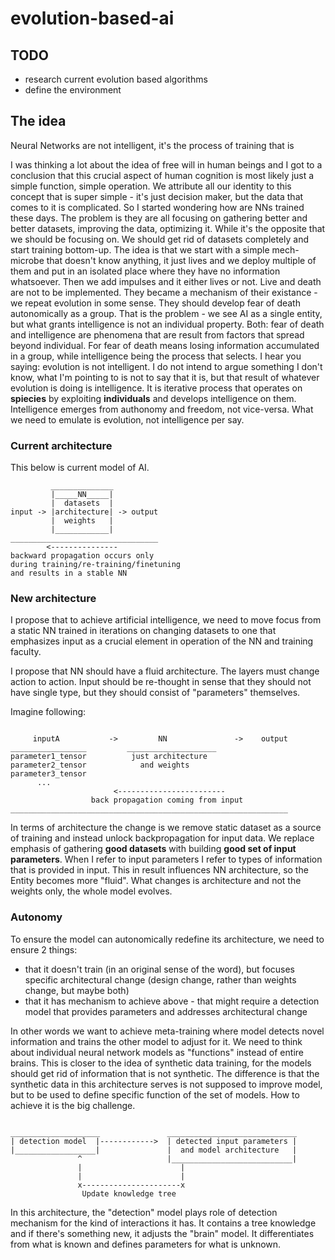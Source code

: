 # evolution-based-ai

## TODO

- research current evolution based algorithms
- define the environment

## The idea

Neural Networks are not intelligent, it's the process of training that is

I was thinking a lot about the idea of free will in human beings and I got to a conclusion that this crucial aspect of human cognition is most likely just a simple function, simple operation.
We attribute all our identity to this concept that is super simple - it's just decision maker, but the data that comes to it is complicated.
So I started wondering how are NNs trained these days. The problem is they are all focusing on gathering better and better datasets, improving the data, optimizing it. While it's the opposite that we should be focusing on. We should get rid of datasets completely and start training bottom-up.
The idea is that we start with a simple mech-microbe that doesn't know anything, it just lives and we deploy multiple of them and put in an isolated place where they have no information whatsoever. Then we add impulses and it either lives or not. Live and death are not to be implemented. They became a mechanism of their existance - we repeat evolution in some sense. They should develop fear of death autonomically as a group.
That is the problem - we see AI as a single entity, but what grants intelligence is not an individual property. Both: fear of death and intelligence are phenomena that are result from factors that spread beyond individual. For fear of death means losing information accumulated in a group, while intelligence being the process that selects. I hear you saying: evolution is not intelligent. I do not intend to argue something I don't know, what I'm pointing to is not to say that it is, but that result of whatever evolution is doing is intelligence. It is iterative process that operates on **spiecies** by exploiting **individuals** and develops intelligence on them. Intelligence emerges from authonomy and freedom, not vice-versa. What we need to emulate is evolution, not intelligence per say.

### Current architecture

This below is current model of AI.
```
         ______________
         |_____NN_____|
         |  datasets  |
input -> |architecture| -> output
         |  weights   |
         |____________|
_________________________________
        <---------------
backward propagation occurs only
during training/re-training/finetuning
and results in a stable NN
```

### New architecture

I propose that to achieve artificial intelligence, we need to move focus from a static NN trained in iterations on changing datasets to one that emphasizes input as a crucial element in operation of the NN and training faculty.

I propose that NN should have a fluid architecture. The layers must change action to action.
Input should be re-thought in sense that they should not have single type, but they should consist of "parameters" themselves.

Imagine following:

```

     inputA           ->         NN               ->    output
_________________         ____________________
parameter1_tensor          just architecture
parameter2_tensor            and weights
parameter3_tensor
      ...
                       <------------------------
                  back propagation coming from input
______________________________________________________________

```

In terms of architecture the change is we remove static dataset as a source of training and instead unlock backpropagation for input data.
We replace emphasis of gathering **good datasets** with building **good set of input parameters**.
When I refer to input parameters I refer to types of information that is provided in input.
This in result influences NN architecture, so the Entity becomes more "fluid".
What changes is architecture and not the weights only, the whole model evolves.


### Autonomy

To ensure the model can autonomically redefine its architecture, we need to ensure 2 things:
- that it doesn't train (in an original sense of the word), but focuses specific architectural change (design change, rather than weights change, but maybe both)
- that it has mechanism to achieve above - that might require a detection model that provides parameters and addresses architectural change

In other words we want to achieve meta-training where model detects novel information and trains the other model to adjust for it.
We need to think about individual neural network models as "functions" instead of entire brains.
This is closer to the idea of synthetic data training, for the models should get rid of information that is not synthetic. The difference is that the synthetic data in this architecture serves is not supposed to improve model, but to be used to define specific function of the set of models.
How to achieve it is the big challenge.

```

____________________               _____________________________
| detection model  |------------>  | detected input parameters |
|__________________|               |  and model architecture   |
               ^                   |___________________________|
               |                      |
               |                      |
               x----------------------x
                Update knowledge tree
```


In this architecture, the "detection" model plays role of detection mechanism for the kind of interactions it has.
It contains a tree knowledge and if there's something new, it adjusts the "brain" model.
It differentiates from what is known and defines parameters for what is unknown.



